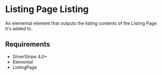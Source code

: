 # Listing Page Listing

An elemental element that outputs the listing contents of the Listing Page it's added to.

## Requirements

* SilverStripe 4.0+
* Elemental
* ListingPage

